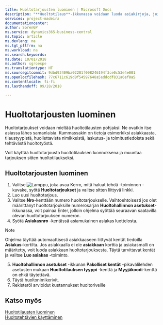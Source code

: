 ```yaml
---
title: Huoltotarjousten luominen | Microsoft Docs
description: "**Huoltotilaus**-ikkunassa voidaan luoda asiakirjoja, joihin syötetään tietoja asiakkaan pyynnöstä tehtävästä huoltonimikkeiden huollosta (korjauksesta tai ylläpidosta). Voit käyttää huoltotarjousta huoltotilauksen luonnoksena ja muuntaa tarjouksen sitten huoltotilaukseksi."
services: project-madeira
documentationcenter: 
author: SorenGP
ms.service: dynamics365-business-central
ms.topic: article
ms.devlang: na
ms.tgt_pltfrm: na
ms.workload: na
ms.search.keywords: 
ms.date: 10/01/2018
ms.author: sgroespe
ms.translationtype: HT
ms.sourcegitcommit: 9dbd92409ba02281f008246194f3ce0c53e4e001
ms.openlocfilehash: 77c6711c619d8f54597648a5addcdf831a6ef8a5
ms.contentlocale: fi-fi
ms.lasthandoff: 09/28/2018

---
```

# <a name="create-service-quotes"></a>Huoltotarjousten luominen
Huoltotarjoukset voidaan mieltää huoltotilausten pohjaksi. Ne ovatkin itse asiassa lähes samanlaisia. Kummassakin on tietoja esimerkiksi asiakkaasta, tilaustyypistä, huollettavista nimikkeistä, laskutus- ja toimitustiedoista sekä tehtävästä huoltotyöstä.
 
Voit käyttää huoltotarjousta huoltotilauksen luonnoksena ja muuntaa tarjouksen sitten huoltotilaukseksi.  
  
## <a name="to-create-a-service-quote"></a>Huoltotarjousten luominen  
1. Valitse ![Lamppu, joka avaa Kerro, mitä haluat tehdä -toiminnon](media/ui-search/search_small.png "Kerro, mitä haluat tehdä") -kuvake, syötä **Huoltotarjoukset** ja valitse sitten liittyvä linkki.  
2. Luo uusi huoltotarjous.  
3. Valitse **Nro**-kenttään numero huoltotarjoukselle. Vaihtoehtoisesti jos olet määrittänyt huoltotarjouksille numerosarjan **Huoltohallinnon asetukset**-ikkunassa, voit painaa Enter, jolloin ohjelma syöttää seuraavan saatavilla olevan huoltotarjouksen numeron.  
4. Syötä **Asiakasnro** -kentässä  asiamukainen asiakas luettelosta.  

  > [!Note]  
  >  Ohjelma täyttää automaattisesti asiakkaaseen liittyvät kentät tiedoilla **Asiakas**-kortilta. Jos asiakkaalla ei ole **asiakkaan** korttia ja asiakasmalli on määritetty, voit luoda asiakkaan huoltotarjouksesta. Täytä tarvittavat kentät ja valitse **Luo asiakas** -toiminto.  
  
5. **Huoltohallinnon asetukset** -ikkunan **Pakolliset kentät** -pikavälilehden asetusten mukaan **Huoltotilauksen tyyppi** -kenttä ja **Myyjäkoodi**-kenttä on ehkä täytettävä.  
6. Täytä huoltonimikerivit.  
7. Rekisteröi arvioidut kustannukset huoltoriveille  
  
## <a name="see-also"></a>Katso myös  
[Huoltotilausten luominen](service-how-to-create-service-orders.md)  
[Huoltotehtävien käyttäminen](service-how-to-work-on-service-tasks.md)  

 
